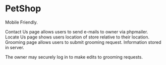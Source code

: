 # PetShop
Mobile Friendly.

Contact Us page allows users to send e-mails to owner via phpmailer.<br>
Locate Us page shows users location of store relative to their location.<br>
Grooming page allows users to submit grooming request. Information stored in server.<br>

The owner may securely log in to make edits to grooming requests.
